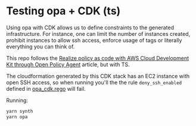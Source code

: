 # Testing opa + CDK (ts)

Using opa with CDK allows us to define constraints to the generated infrastructure. For instance, one can limit the number of instances created, prohibit instances to allow ssh access, enforce usage of tags or literally everything you can think of.

This repo follows the [Realize policy as code with AWS Cloud Development Kit through Open Policy Agent](https://aws.amazon.com/blogs/opensource/realize-policy-as-code-with-aws-cloud-development-kit-through-open-policy-agent/) article, but with TS.

The cloudformation generated by this CDK stack has an EC2 instance with open SSH access, so when running you'll the the rule `deny_ssh_enabled` defined in [opa_cdk.rego](./opa_cdk.rego) will fail.

Running:

```sh
yarn synth
yarn opa
```